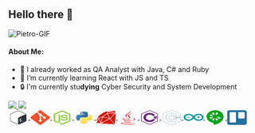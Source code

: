 ## Hello there 🦾

<img height="auto" alt="Pietro-GIF" src="https://i.pinimg.com/originals/24/d9/d1/24d9d1599bba4d2d78163e7640e7e3f9.gif">

#### About Me:

<!-- - ⌨️ I'm currently working as Junior Developer -->
- 🔭 I already worked as QA Analyst with Java, C# and Ruby
- 🌱 I’m currently learning React with JS and TS
- 🔒 I'm currently stu**dying** Cyber Security and System Development
<!-- - 🤩 I realy appreciate JS and Python -->
<!-- - 👯 I’m looking to collaborate on ...
- 🤔 I’m looking for help with ...
- 💬 Ask me about ...
- 📫 How to reach me: ...
- 😄 Pronouns: ...
- ⚡ Fun fact: ...
-->
<!-- GITHUB STATS -->
 <div>
  <a href="https://github.com/PietroBelliAguiar">
  <img height="155em" src="https://github-readme-stats.vercel.app/api?username=PietroBelliAguiar&show_icons=true&theme=nord&include_all_commits=true&count_private=true"/>
  <img height="155em" src="https://github-readme-stats.vercel.app/api/top-langs/?username=PietroBelliAguiar&layout=compact&langs_count=7&theme=nord"/>
</div>
  <div style="display: inline_block">
  <img align="center" alt="Pietro-Bash" height="30" width="40" src="https://raw.githubusercontent.com/devicons/devicon/master/icons/bash/bash-original.svg">
  <img align="center" alt="Pietro-Git" height="30" width="40" src="https://raw.githubusercontent.com/devicons/devicon/master/icons/git/git-plain.svg">
  <img align="center" alt="Pietro-NodeJS" height="30" width="40" src="https://raw.githubusercontent.com/devicons/devicon/master/icons/nodejs/nodejs-original.svg">
  <img align="center" alt="Pietro-Python" height="30" width="40" src="https://raw.githubusercontent.com/devicons/devicon/master/icons/python/python-original.svg">
  <img align="center" alt="Pietro-Ruby" height="30" width="40" src="https://github.com/devicons/devicon/blob/master/icons/ruby/ruby-plain.svg">
  <img align="center" alt="Pietro-Java" height="30" width="40" src="https://raw.githubusercontent.com/devicons/devicon/master/icons/java/java-plain.svg">
  <img align="center" alt="Pietro-Csharp" height="30" width="40" src="https://raw.githubusercontent.com/devicons/devicon/master/icons/csharp/csharp-line.svg">
  <img align="center" alt="Pietro-CPP" height="30" width="40" src="https://raw.githubusercontent.com/devicons/devicon/master/icons/cplusplus/cplusplus-line.svg">
  <img align="center" alt="Pietro-Arduino" height="30" width="40" src="https://raw.githubusercontent.com/devicons/devicon/master/icons/arduino/arduino-original.svg">
  <img align="center" alt="Pietro-Cucumber" height="30" width="40" src="https://raw.githubusercontent.com/devicons/devicon/master/icons/cucumber/cucumber-plain.svg">
  <img align="center" alt="Pietro-Trello" height="30" width="40" src="https://raw.githubusercontent.com/devicons/devicon/master/icons/trello/trello-plain.svg">
</div>

